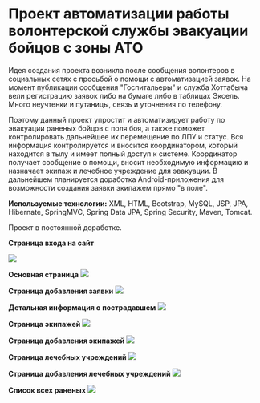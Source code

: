 # Проект автоматизации работы волонтерской службы эвакуации бойцов с зоны АТО
Идея создания проекта возникла после сообщения волонтеров в социальных сетях с просьбой о помощи с автоматизацией заявок. На момент публикации сообщения "Госпитальеры" и служба Хоттабыча вели регистрацию заявок либо на бумаге либо в таблицах Эксель. Много неучтенки и путаницы, связь и уточнения по телефону.

Поэтому данный проект упростит и автоматизирует работу по эвакуации раненых бойцов с поля боя, а также поможет контролировать дальнейшее их перемещение по ЛПУ и статус. Вся информация контролируется и вносится координатором, который находится в тылу и имеет полный доступ к системе. Координатор получает сообщение о помощи, вносит необходимую информацию и назначает экипаж и лечебное учреждение для эвакуации. В дальнейшем планируется доработка Android-приложения для возможности создания заявки экипажем прямо "в поле".

<b>Используемые технологии:</b> XML, HTML, Bootstrap, MySQL, JSP, JPA, Hibernate, SpringMVC, Spring Data JPA, Spring Security, Maven, Tomcat.

Проект в постоянной доработке.

<b>Страница входа на сайт</b>

<a target="_blank" href="http://radikal.ru/big/b3337f74a63a40079d8ed5e657eddca9"><img src="http://s019.radikal.ru/i600/1508/80/2dd625bcb8f6.jpg" ></a>

<b>Основная страница</b>
<a target="_blank" href="http://radikal.ru/big/771acd99ef02473dbd9f8c5eda704d6e"><img src="http://s018.radikal.ru/i501/1508/99/cbca8cfe8cae.jpg" ></a>

<b>Страница добавления заявки</b>
<a target="_blank" href="http://radikal.ru/big/d2dc4ab65bb24bac8b6a2d1ad8ee80ac"><img src="http://s017.radikal.ru/i417/1508/52/141767007920.jpg" ></a>

<b>Детальная информация о пострадавшем</b>
<a target="_blank" href="http://radikal.ru/big/d2365551008d446585aa1ec883713f60"><img src="http://s019.radikal.ru/i613/1508/40/f24c9d1b8c17.jpg" ></a>

<b>Страница экипажей</b>
<a target="_blank" href="http://radikal.ru/big/81a3272546e34115a3eed91a1735daee"><img src="http://s018.radikal.ru/i507/1508/8f/98982c46fc83.jpg" ></a>

<b>Страница добавления экипажей</b>
<a target="_blank" href="http://radikal.ru/big/0a0916c6a6224bdc81d026c4566424a2"><img src="http://s017.radikal.ru/i431/1508/fb/2c89f666ef4e.jpg" ></a>

<b>Страница лечебных учреждений</b>
<a target="_blank" href="http://radikal.ru/big/cd82f5fc5a9e4248a3d0cf1a15fc2c98"><img src="http://s017.radikal.ru/i415/1508/6f/940287cde732.jpg" ></a>

<b>Страница добавления лечебных учреждений</b>
<a target="_blank" href="http://radikal.ru/big/e0394bfb5b1a41399fb4ce2149dfedd5"><img src="http://s018.radikal.ru/i516/1508/9a/2c4fec7d2bfd.jpg" ></a>

<b>Список всех раненых</b>
<a target="_blank" href="http://radikal.ru/big/ba60a2068b5d4786907fe7565bfc5a17"><img src="http://s018.radikal.ru/i524/1508/9f/5db90758c426.jpg" ></a>
